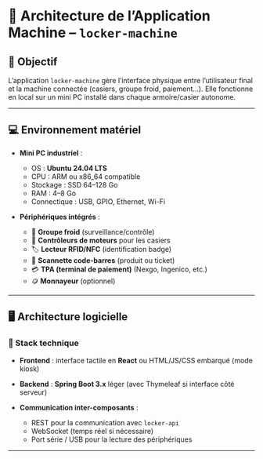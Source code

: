 # 🧠 Architecture de l’Application Machine – `locker-machine`

## 🎯 Objectif

L’application `locker-machine` gère l’interface physique entre l’utilisateur final et la machine connectée (casiers, groupe froid, paiement…). Elle fonctionne en local sur un mini PC installé dans chaque armoire/casier autonome.

---

## 💻 Environnement matériel

* **Mini PC industriel** :

  * OS : **Ubuntu 24.04 LTS**
  * CPU : ARM ou x86\_64 compatible
  * Stockage : SSD 64–128 Go
  * RAM : 4–8 Go
  * Connectique : USB, GPIO, Ethernet, Wi-Fi

* **Périphériques intégrés** :

  * 🧊 **Groupe froid** (surveillance/contrôle)
  * 🔐 **Contrôleurs de moteurs** pour les casiers
  * 🏷️ **Lecteur RFID/NFC** (identification badge)
  * 🧾 **Scannette code-barres** (produit ou ticket)
  * 💳 **TPA (terminal de paiement)** (Nexgo, Ingenico, etc.)
  * 🪙 **Monnayeur** (optionnel)

---

## 🖥️ Architecture logicielle

### 🧩 Stack technique

* **Frontend** : interface tactile en **React** ou HTML/JS/CSS embarqué (mode kiosk)
* **Backend** : **Spring Boot 3.x** léger (avec Thymeleaf si interface côté serveur)
* **Communication inter-composants** :

  * REST pour la communication avec `locker-api`
  * WebSocket (temps réel si nécessaire)
  * Port série / USB pour la lecture des périphériques

---

